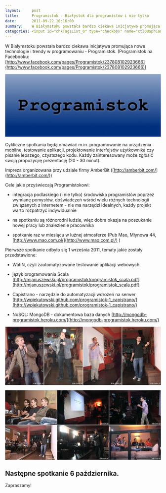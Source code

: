 ```yaml
---
layout:     post
title:      Programistok - Białystok dla programistów i nie tylko
date:       2011-09-22 10:16:00
summary:    W Białymstoku powstała bardzo ciekawa inicjatywa promująca nowe technologie i trendy w programowaniu - Programistok. (Programistok na Facebooku: http://www.facebook.com/pages/Programistok/237808102923666)Cykliczne spotkania będą omawiać m.in. programowanie na urządzenia mobilne, testowanie aplikacji...
categories: <input id="chkTagsList_0" type="checkbox" name="ctl00$phContentRight$chkTagsList$chkTagsList_0" checked="checked" value="1"><label for="chkTagsList_0">windows</label> <input id="chkTagsList_1" type="checkbox" name="ctl00$phContentRight$chkTagsList$chkTagsList_1" checked="checked" value="2"><label for="chkTagsList_1">linux</label> <input id="chkTagsList_7" type="checkbox" name="ctl00$phContentRight$chkTagsList$chkTagsList_7" checked="checked" value="128"><label for="chkTagsList_7">programowanie</label>
---
```




W Białymstoku powstała bardzo ciekawa inicjatywa promująca nowe technologie i trendy w programowaniu - Programistok. 
(Programistok na Facebooku: [http://www.facebook.com/pages/Programistok/237808102923666](http://www.facebook.com/pages/Programistok/237808102923666))



![desk](https://raw.githubusercontent.com/djfoxer/djfoxer.github.io/master/_img/2011-9-22-_170_/g_-_608x405_-_-_27925x20110922082306_1.jpg)



Cykliczne spotkania będą omawiać m.in. programowanie na urządzenia mobilne, testowanie aplikacji, projektowanie interfejsów użytkownika czy pisanie lepszego, czystszego kodu.
Każdy zainteresowany może zgłosić swoją propozycjię prezentację (20 - 30 minut).

Impreza organizowana przy udziale firmy AmberBit ([http://amberbit.com/](http://amberbit.com/))

Cele jakie przyświecają Programistokowi:

- integracja podlaskiego (i nie tylko) środowiska programistów poprzez wymianę pomysłów, doświadczeń wśród wielu różnych technologii związanych z internetem - nie ma narzędzi idealnych, każdy projekt warto rozpatrzyć indywidualnie

- na spotkaniu są różnorodni ludzie, więc dobra okazja na poszukanie nowej pracy lub znalezienie pracownika

- spotkanie raz w miesiącu w luźnej atmosferze (Pub Mao, Młynowa 44, [http://www.mao.com.pl/](http://www.mao.com.pl/) )



Pierwsze spotkanie odbyło się 1 września 2011, tematy jakie zostały przedstawione:

- WatiN, czyli zautomatyzowane testowanie aplikacji webowych

- język programowania Scala
[http://mjanuszewski.pl/programistok/programistok_scala.pdf](http://mjanuszewski.pl/programistok/programistok_scala.pdf)

- Capistrano - narzędzie do automatyzacji wdrożeń na serwer
[http://wpiekutowski.github.com/programistok-1_capistrano/](http://wpiekutowski.github.com/programistok-1_capistrano/)

- NoSQL: MongoDB - dokumentowa baza danych
[http://mongodb-programistok.heroku.com/](http://mongodb-programistok.heroku.com/)



![desk](https://raw.githubusercontent.com/djfoxer/djfoxer.github.io/master/_img/2011-9-22-_170_/g_-_608x405_-_-_27925x20110922122818_2.jpg)

 


![desk](https://raw.githubusercontent.com/djfoxer/djfoxer.github.io/master/_img/2011-9-22-_170_/g_-_608x405_-_-_27925x20110922101433_3.jpg)

 



## Następne spotkanie 6 października.




Zapraszamy!